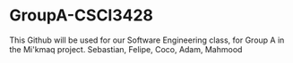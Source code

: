 # GroupA-CSCI3428

This Github will be used for our Software Engineering class, for Group A in the Mi'kmaq project.
Sebastian, Felipe, Coco, Adam, Mahmood
